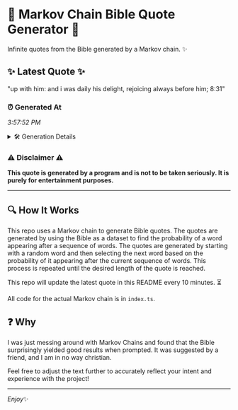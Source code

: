 # 📖 Markov Chain Bible Quote Generator 📖

Infinite quotes from the Bible generated by a Markov chain. ✨

## ✨ Latest Quote ✨
"up with him: and i was daily his delight, rejoicing always before him; 8:31"

### ⏰ Generated At
*3:57:52 PM*

<details>
    <summary>🛠️ Generation Details</summary>
    <p>
        <strong>🌱 Seed:</strong> up<br>
        <strong>🔄 Iterations:</strong> 13<br>
        <strong>📜 Context History:</strong><br>[ up ]: with<br>[ up, with ]: him:<br>[ up, with, him: ]: and<br>[ up, with, him:, and ]: i<br>[ up, with, him:, and, i ]: was<br>[ up, with, him:, and, i, was ]: daily<br>[ with, him:, and, i, was, daily ]: his<br>[ him:, and, i, was, daily, his ]: delight,<br>[ and, i, was, daily, his, delight, ]: rejoicing<br>[ i, was, daily, his, delight,, rejoicing ]: always<br>[ was, daily, his, delight,, rejoicing, always ]: before<br>[ daily, his, delight,, rejoicing, always, before ]: him;<br>[ his, delight,, rejoicing, always, before, him; ]: 8:31<br>
    </p>
</details>

### ⚠️ Disclaimer ⚠️
**This quote is generated by a program and is not to be taken seriously. It is purely for entertainment purposes.**

---

## 🔍 How It Works

This repo uses a Markov chain to generate Bible quotes. The quotes are generated by using the Bible as a dataset to find the probability of a word appearing after a sequence of words. The quotes are generated by starting with a random word and then selecting the next word based on the probability of it appearing after the current sequence of words. This process is repeated until the desired length of the quote is reached.

This repo will update the latest quote in this README every 10 minutes. ⏳

All code for the actual Markov chain is in `index.ts`.

## ❓ Why

I was just messing around with Markov Chains and found that the Bible surprisingly yielded good results when prompted. 
It was suggested by a friend, and I am in no way christian.

Feel free to adjust the text further to accurately reflect your intent and experience with the project!

---

*Enjoy*✨
